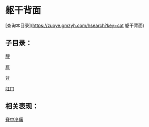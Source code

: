 # 躯干背面
[查询本目录](https://zuoye.gmzyh.com/hsearch?key=cat 躯干背面)

## 子目录：
[腰](https://www.gmzyjc.com/read/biaoxian/cat_腰.md)
[肩](https://www.gmzyjc.com/read/biaoxian/cat_肩.md)
[背](https://www.gmzyjc.com/read/biaoxian/cat_背.md)
[肛门](https://www.gmzyjc.com/read/biaoxian/cat_肛门.md)
## 相关表现：

[脊中冷痛](https://zuoye.gmzyh.com/search?key=脊中冷痛)